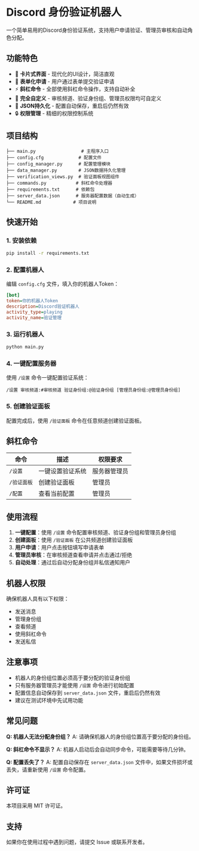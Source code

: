 # Discord 身份验证机器人

一个简单易用的Discord身份验证系统，支持用户申请验证、管理员审核和自动角色分配。

## 功能特色

- 🎯 **卡片式界面** - 现代化的UI设计，简洁直观
- 📝 **表单化申请** - 用户通过表单提交验证申请
- ⚡ **斜杠命令** - 全部使用斜杠命令操作，支持自动补全
- 🔧 **完全自定义** - 审核频道、验证身份组、管理员权限均可自定义
- 💾 **JSON持久化** - 配置自动保存，重启后仍然有效
- 🔒 **权限管理** - 精细的权限控制系统

## 项目结构

```
├── main.py                 # 主程序入口
├── config.cfg             # 配置文件
├── config_manager.py      # 配置管理模块
├── data_manager.py        # JSON数据持久化管理
├── verification_views.py  # 验证面板视图组件
├── commands.py           # 斜杠命令处理器
├── requirements.txt      # 依赖包
├── server_data.json      # 服务器配置数据（自动生成）
└── README.md            # 项目说明
```

## 快速开始

### 1. 安装依赖

```bash
pip install -r requirements.txt
```

### 2. 配置机器人

编辑 `config.cfg` 文件，填入你的机器人Token：

```ini
[bot]
token=你的机器人Token
description=Discord验证机器人
activity_type=playing
activity_name=验证管理
```

### 3. 运行机器人

```bash
python main.py
```

### 4. 一键配置服务器

使用 `/设置` 命令一键配置验证系统：

```
/设置 审核频道:#审核频道 验证身份组:@验证身份组 [管理员身份组:@管理员身份组]
```

### 5. 创建验证面板

配置完成后，使用 `/验证面板` 命令在任意频道创建验证面板。

## 斜杠命令

| 命令 | 描述 | 权限要求 |
|------|------|----------|
| `/设置` | 一键设置验证系统 | 服务器管理员 |
| `/验证面板` | 创建验证面板 | 管理员 |
| `/配置` | 查看当前配置 | 管理员 |

## 使用流程

1. **一键配置**：使用 `/设置` 命令配置审核频道、验证身份组和管理员身份组
2. **创建面板**：使用 `/验证面板` 在公共频道创建验证面板
3. **用户申请**：用户点击按钮填写申请表单
4. **管理员审核**：在审核频道查看申请并点击通过/拒绝
5. **自动处理**：通过后自动分配身份组并私信通知用户

## 机器人权限

确保机器人具有以下权限：

- 发送消息
- 管理身份组
- 查看频道
- 使用斜杠命令
- 发送私信

## 注意事项

- 机器人的身份组位置必须高于要分配的验证身份组
- 只有服务器管理员才能使用 `/设置` 命令进行初始配置
- 配置信息自动保存到 `server_data.json` 文件，重启后仍然有效
- 建议在测试环境中先试用功能

## 常见问题

**Q: 机器人无法分配身份组？**
A: 请确保机器人的身份组位置高于要分配的身份组。

**Q: 斜杠命令不显示？**
A: 机器人启动后会自动同步命令，可能需要等待几分钟。

**Q: 配置丢失了？**
A: 配置自动保存在 `server_data.json` 文件中，如果文件损坏或丢失，请重新使用 `/设置` 命令配置。

## 许可证

本项目采用 MIT 许可证。

## 支持

如果你在使用过程中遇到问题，请提交 Issue 或联系开发者。